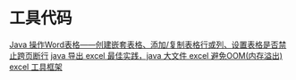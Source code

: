 # 工具代码
[Java 操作Word表格——创建嵌套表格、添加/复制表格行或列、设置表格是否禁止跨页断行](https://www.cnblogs.com/Yesi/p/11691132.html)
[java 导出 excel 最佳实践，java 大文件 excel 避免OOM(内存溢出) excel 工具框架](https://www.cnblogs.com/houbbBlogs/p/10023282.html)

